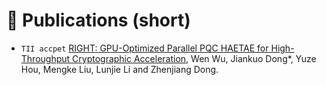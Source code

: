 
# 📝 Publications (short)
- ``TII accpet`` [RIGHT: GPU-Optimized Parallel PQC HAETAE for High-Throughput Cryptographic Acceleration](), Wen Wu, Jiankuo Dong*, Yuze Hou, Mengke Liu, Lunjie Li and Zhenjiang Dong.
